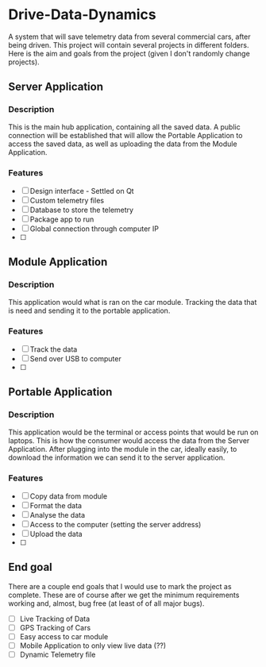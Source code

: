 # Drive-Data-Dynamics
A system that will save telemetry data from several commercial cars, after being driven. This project will contain several projects in different folders. Here is the aim and goals from the project (given  I don't randomly change projects). 

## Server Application
### Description
This is the main hub application, containing all the saved data. A public connection will be established that will allow the Portable Application to access the saved data, as well as uploading the data from the Module Application.

### Features
- [ ] Design interface - Settled on Qt
- [ ] Custom telemetry files
- [ ] Database to store the telemetry
- [ ] Package app to run
- [ ] Global connection through computer IP
- [ ] 

## Module Application 
### Description
This application would what is ran on the car module. Tracking the data that is need and sending it to the portable application. 

### Features
- [ ] Track the data
- [ ] Send over USB to computer
- [ ]    

## Portable Application
### Description
This application would be the terminal or access points that would be run on laptops. This is how the consumer would access the data from the Server Application. After plugging into the module in the car, ideally easily, to download the information we can send it to the server application.

### Features
- [ ] Copy data from module
- [ ] Format the data
- [ ] Analyse the data
- [ ] Access to the computer (setting the server address)
- [ ] Upload the data 
- [ ] 

## End goal
There are a couple end goals that I would use to mark the project as complete. These are of course after we get the minimum requirements working and, almost, bug free (at least of of all major bugs).

- [ ] Live Tracking of Data
- [ ] GPS Tracking of Cars 
- [ ] Easy access to car module
- [ ] Mobile Application to only view live data (??) 
- [ ] Dynamic Telemetry file
